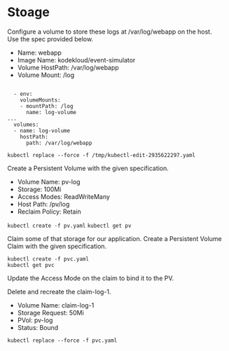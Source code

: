 # Stoage
Configure a volume to store these logs at /var/log/webapp on the host.  
Use the spec provided below.
- Name: webapp
- Image Name: kodekloud/event-simulator
- Volume HostPath: /var/log/webapp
- Volume Mount: /log

<code>
  - env:    
    volumeMounts:
    - mountPath: /log
      name: log-volume
... 
  volumes:
  - name: log-volume
    hostPath:
      path: /var/log/webapp
</code>
  

`kubectl replace --force -f /tmp/kubectl-edit-2935622297.yaml`  


Create a Persistent Volume with the given specification.
- Volume Name: pv-log
- Storage: 100Mi
- Access Modes: ReadWriteMany
- Host Path: /pv/log
- Reclaim Policy: Retain


`kubectl create -f pv.yaml` 
`kubectl get pv`  

Claim some of that storage for our application. Create a Persistent Volume Claim with the given specification.

`kubectl create -f pvc.yaml`  
`kubectl get pvc`  

Update the Access Mode on the claim to bind it to the PV.

Delete and recreate the claim-log-1.
   -  Volume Name: claim-log-1
   -  Storage Request: 50Mi
   -  PVol: pv-log
   -  Status: Bound

`kubectl replace --force -f pvc.yaml `  